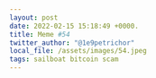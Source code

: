 ```yaml
---
layout: post
date: 2022-02-15 15:18:49 +0000.
title: Meme #54
twitter_author: "@1e9petrichor"
local_file: /assets/images/54.jpeg
tags: sailboat bitcoin scam
---
```


